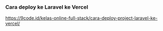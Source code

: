 ### Cara deploy ke Laravel ke Vercel
https://9code.id/kelas-online-full-stack/cara-deploy-project-laravel-ke-vercel/